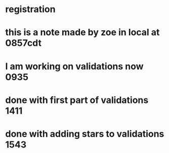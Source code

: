 # registration
# this is a note made by zoe in local at 0857cdt 
# I am working on validations now 0935
# done with first part of validations 1411
# done with adding stars to validations 1543